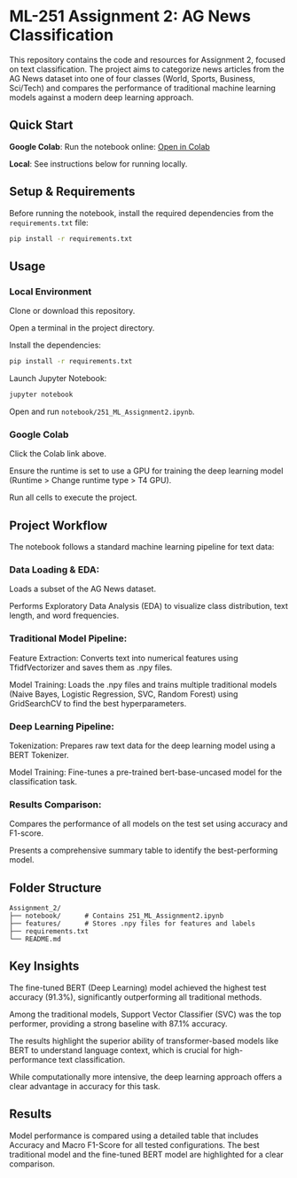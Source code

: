 # ML-251 Assignment 2: AG News Classification
This repository contains the code and resources for Assignment 2, focused on text classification. The project aims to categorize news articles from the AG News dataset into one of four classes (World, Sports, Business, Sci/Tech) and compares the performance of traditional machine learning models against a modern deep learning approach.

## Quick Start
**Google Colab**: Run the notebook online: [Open in Colab](https://colab.research.google.com/drive/11dA7fUtUfbSD7a7KDgNgB7Gk50PzcSqk)

**Local**: See instructions below for running locally.

## Setup & Requirements
Before running the notebook, install the required dependencies from the `requirements.txt` file:

```bash
pip install -r requirements.txt
```

## Usage
### Local Environment
Clone or download this repository.

Open a terminal in the project directory.

Install the dependencies:
```bash
pip install -r requirements.txt
```
Launch Jupyter Notebook:
```bash
jupyter notebook
```
Open and run `notebook/251_ML_Assignment2.ipynb`.

### Google Colab
Click the Colab link above.

Ensure the runtime is set to use a GPU for training the deep learning model (Runtime > Change runtime type > T4 GPU).

Run all cells to execute the project.

## Project Workflow
The notebook follows a standard machine learning pipeline for text data:

### Data Loading & EDA:

Loads a subset of the AG News dataset.

Performs Exploratory Data Analysis (EDA) to visualize class distribution, text length, and word frequencies.

### Traditional Model Pipeline:

Feature Extraction: Converts text into numerical features using TfidfVectorizer and saves them as .npy files.

Model Training: Loads the .npy files and trains multiple traditional models (Naive Bayes, Logistic Regression, SVC, Random Forest) using GridSearchCV to find the best hyperparameters.

### Deep Learning Pipeline:

Tokenization: Prepares raw text data for the deep learning model using a BERT Tokenizer.

Model Training: Fine-tunes a pre-trained bert-base-uncased model for the classification task.

### Results Comparison:

Compares the performance of all models on the test set using accuracy and F1-score.

Presents a comprehensive summary table to identify the best-performing model.

## Folder Structure

```
Assignment_2/
├── notebook/      # Contains 251_ML_Assignment2.ipynb
├── features/      # Stores .npy files for features and labels
├── requirements.txt
└── README.md
```
## Key Insights
The fine-tuned BERT (Deep Learning) model achieved the highest test accuracy (91.3%), significantly outperforming all traditional methods.

Among the traditional models, Support Vector Classifier (SVC) was the top performer, providing a strong baseline with 87.1% accuracy.

The results highlight the superior ability of transformer-based models like BERT to understand language context, which is crucial for high-performance text classification.

While computationally more intensive, the deep learning approach offers a clear advantage in accuracy for this task.

## Results
Model performance is compared using a detailed table that includes Accuracy and Macro F1-Score for all tested configurations. The best traditional model and the fine-tuned BERT model are highlighted for a clear comparison.